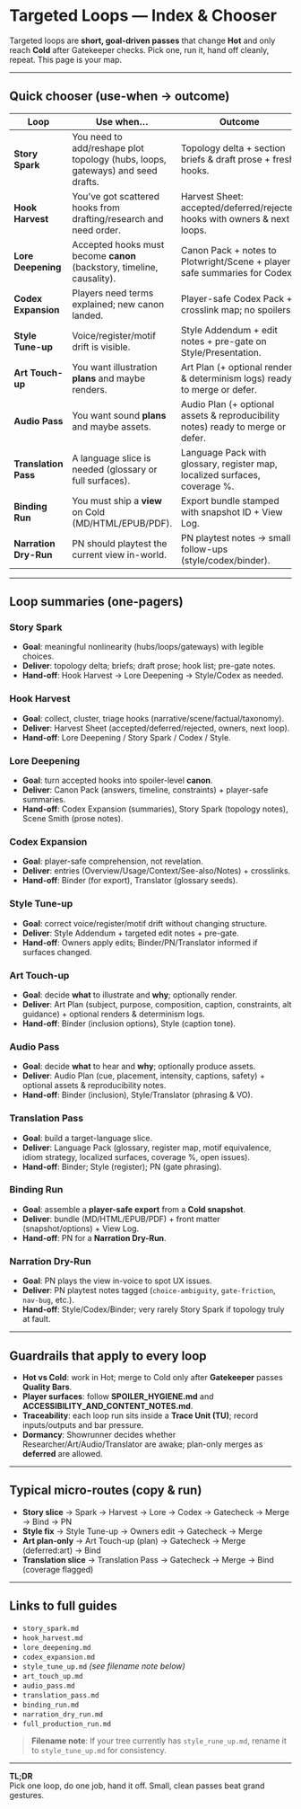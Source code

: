 # Targeted Loops — Index & Chooser

Targeted loops are **short, goal-driven passes** that change **Hot** and only reach **Cold** after Gatekeeper checks. Pick one, run it, hand off cleanly, repeat. This page is your map.

---

## Quick chooser (use-when → outcome)

| Loop                  | Use when…                                                                      | Outcome                                                                         |
| --------------------- | ------------------------------------------------------------------------------ | ------------------------------------------------------------------------------- |
| **Story Spark**       | You need to add/reshape plot topology (hubs, loops, gateways) and seed drafts. | Topology delta + section briefs & draft prose + fresh hooks.                    |
| **Hook Harvest**      | You’ve got scattered hooks from drafting/research and need order.              | Harvest Sheet: accepted/deferred/rejected hooks with owners & next loops.       |
| **Lore Deepening**    | Accepted hooks must become **canon** (backstory, timeline, causality).         | Canon Pack + notes to Plotwright/Scene + player-safe summaries for Codex.       |
| **Codex Expansion**   | Players need terms explained; new canon landed.                                | Player-safe Codex Pack + crosslink map; no spoilers.                            |
| **Style Tune-up**     | Voice/register/motif drift is visible.                                         | Style Addendum + edit notes + pre-gate on Style/Presentation.                   |
| **Art Touch-up**      | You want illustration **plans** and maybe renders.                             | Art Plan (+ optional renders & determinism logs) ready to merge or defer.       |
| **Audio Pass**        | You want sound **plans** and maybe assets.                                     | Audio Plan (+ optional assets & reproducibility notes) ready to merge or defer. |
| **Translation Pass**  | A language slice is needed (glossary or full surfaces).                        | Language Pack with glossary, register map, localized surfaces, coverage %.      |
| **Binding Run**       | You must ship a **view** on Cold (MD/HTML/EPUB/PDF).                           | Export bundle stamped with snapshot ID + View Log.                              |
| **Narration Dry-Run** | PN should playtest the current view in-world.                                  | PN playtest notes → small follow-ups (style/codex/binder).                      |

---

## Loop summaries (one-pagers)

### Story Spark

- **Goal**: meaningful nonlinearity (hubs/loops/gateways) with legible choices.
- **Deliver**: topology delta; briefs; draft prose; hook list; pre-gate notes.
- **Hand-off**: Hook Harvest → Lore Deepening → Style/Codex as needed.

### Hook Harvest

- **Goal**: collect, cluster, triage hooks (narrative/scene/factual/taxonomy).
- **Deliver**: Harvest Sheet (accepted/deferred/rejected, owners, next loop).
- **Hand-off**: Lore Deepening / Story Spark / Codex / Style.

### Lore Deepening

- **Goal**: turn accepted hooks into spoiler-level **canon**.
- **Deliver**: Canon Pack (answers, timeline, constraints) + player-safe summaries.
- **Hand-off**: Codex Expansion (summaries), Story Spark (topology notes), Scene Smith (prose notes).

### Codex Expansion

- **Goal**: player-safe comprehension, not revelation.
- **Deliver**: entries (Overview/Usage/Context/See-also/Notes) + crosslinks.
- **Hand-off**: Binder (for export), Translator (glossary seeds).

### Style Tune-up

- **Goal**: correct voice/register/motif drift without changing structure.
- **Deliver**: Style Addendum + targeted edit notes + pre-gate.
- **Hand-off**: Owners apply edits; Binder/PN/Translator informed if surfaces changed.

### Art Touch-up

- **Goal**: decide **what** to illustrate and **why**; optionally render.
- **Deliver**: Art Plan (subject, purpose, composition, caption, constraints, alt guidance) + optional renders & determinism logs.
- **Hand-off**: Binder (inclusion options), Style (caption tone).

### Audio Pass

- **Goal**: decide **what** to hear and **why**; optionally produce assets.
- **Deliver**: Audio Plan (cue, placement, intensity, captions, safety) + optional assets & reproducibility notes.
- **Hand-off**: Binder (inclusion), Style/Translator (phrasing & VO).

### Translation Pass

- **Goal**: build a target-language slice.
- **Deliver**: Language Pack (glossary, register map, motif equivalence, idiom strategy, localized surfaces, coverage %, open issues).
- **Hand-off**: Binder; Style (register); PN (gate phrasing).

### Binding Run

- **Goal**: assemble a **player-safe export** from a **Cold snapshot**.
- **Deliver**: bundle (MD/HTML/EPUB/PDF) + front matter (snapshot/options) + View Log.
- **Hand-off**: PN for a **Narration Dry-Run**.

### Narration Dry-Run

- **Goal**: PN plays the view in-voice to spot UX issues.
- **Deliver**: PN playtest notes tagged (`choice-ambiguity`, `gate-friction`, `nav-bug`, etc.).
- **Hand-off**: Style/Codex/Binder; very rarely Story Spark if topology truly at fault.

---

## Guardrails that apply to every loop

- **Hot vs Cold**: work in Hot; merge to Cold only after **Gatekeeper** passes **Quality Bars**.
- **Player surfaces**: follow **SPOILER_HYGIENE.md** and **ACCESSIBILITY_AND_CONTENT_NOTES.md**.
- **Traceability**: each loop run sits inside a **Trace Unit (TU)**; record inputs/outputs and bar pressure.
- **Dormancy**: Showrunner decides whether Researcher/Art/Audio/Translator are awake; plan-only merges as **deferred** are allowed.

---

## Typical micro-routes (copy & run)

- **Story slice** → Spark → Harvest → Lore → Codex → Gatecheck → Merge → Bind → PN
- **Style fix** → Style Tune-up → Owners edit → Gatecheck → Merge
- **Art plan-only** → Art Touch-up (plan) → Gatecheck → Merge (deferred:art) → Bind
- **Translation slice** → Translation Pass → Gatecheck → Merge → Bind (coverage flagged)

---

## Links to full guides

- `story_spark.md`
- `hook_harvest.md`
- `lore_deepening.md`
- `codex_expansion.md`
- `style_tune_up.md` _(see filename note below)_
- `art_touch_up.md`
- `audio_pass.md`
- `translation_pass.md`
- `binding_run.md`
- `narration_dry_run.md`
- `full_production_run.md`

> **Filename note**: If your tree currently has `style_rune_up.md`, rename it to `style_tune_up.md` for consistency.

---

**TL;DR**  
Pick one loop, do one job, hand it off. Small, clean passes beat grand gestures.
